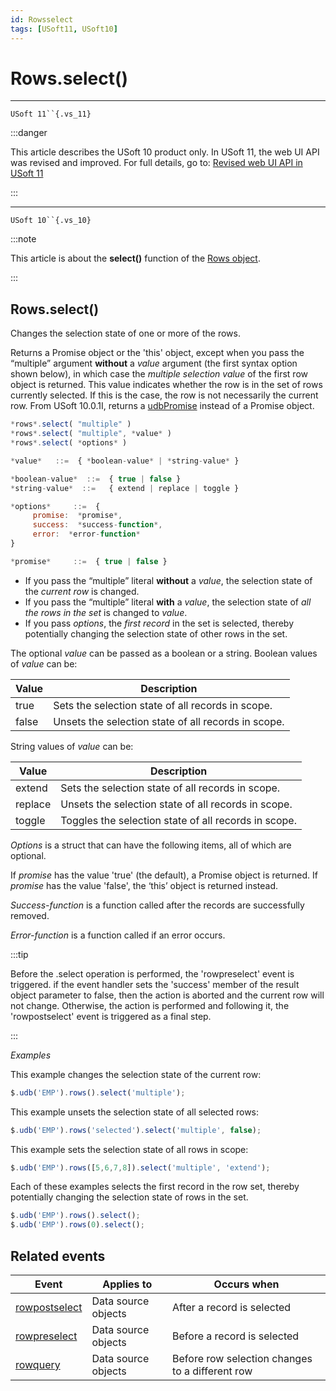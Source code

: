 ```yaml
---
id: Rowsselect
tags: [USoft11, USoft10]
---
```

# Rows.select()



----

`USoft 11``{.vs_11}`


:::danger

This article describes the USoft 10 product only.
In USoft 11, the web UI API was revised and improved. For full details, go to:
[Revised web UI API in USoft 11](/docs/Web_and_app_UIs/UDB_udb/Revised_web_UI_API_in_USoft_11.md)

:::

----

`USoft 10``{.vs_10}`


:::note

This article is about the **select()** function of the [Rows object](/docs/Web_and_app_UIs/UDB_Rows).

:::

## **Rows.select()**

Changes the selection state of one or more of the rows.

Returns a Promise object or the 'this' object, except when you pass the “multiple” argument **without** a *value* argument (the first syntax option shown below), in which case the *multiple selection value* of the first row object is returned. This value indicates whether the row is in the set of rows currently selected. If this is the case, the row is not necessarily the current row. From USoft 10.0.1I, returns a [udbPromise](/docs/Web_and_app_UIs/JavaScript/Promises_for_asynchronous_Javascript.md) instead of a Promise object.

```js
*rows*.select( "multiple" )
*rows*.select( "multiple", *value* )
*rows*.select( *options* )

*value*   ::=  { *boolean-value* | *string-value* }

*boolean-value*  ::=  { true | false }
*string-value*  ::=   { extend | replace | toggle }

*options*     ::=  {
     promise:  *promise*,
     success:  *success-function*,
     error:  *error-function*
}

*promise*     ::=  { true | false }
```

- If you pass the “multiple” literal **without** a *value*, the selection state of the *current row* is changed.
- If you pass the “multiple” literal **with** a *value*, the selection state of *all the rows in the set* is changed to *value*.
- If you pass *options*, the *first record* in the set is selected, thereby potentially changing the selection state of other rows in the set.

The optional *value* can be passed as a boolean or a string. Boolean values of *value* can be:

|**Value**|**Description**|
|--------|--------|
|true    |Sets the selection state of all records in scope.|
|false   |Unsets the selection state of all records in scope.|



String values of *value* can be:

|**Value**|**Description**|
|--------|--------|
|extend  |Sets the selection state of all records in scope.|
|replace |Unsets the selection state of all records in scope.|
|toggle  |Toggles the selection state of all records in scope.|



*Options* is a struct that can have the following items, all of which are optional.

If *promise* has the value 'true' (the default), a Promise object is returned. If *promise* has the value 'false', the ‘this’ object is returned instead.

*Success-function* is a function called after the records are successfully removed.

*Error-function* is a function called if an error occurs.


:::tip

Before the .select operation is performed, the 'rowpreselect' event is triggered. if the event handler sets the 'success' member of the result object parameter to false, then the action is aborted and the current row will not change. Otherwise, the action is performed and following it, the 'rowpostselect' event is triggered as a final step.

:::

*Examples*

This example changes the selection state of the current row:

```js
$.udb('EMP').rows().select('multiple');
```

This example unsets the selection state of all selected rows:

```js
$.udb('EMP').rows('selected').select('multiple', false);
```

This example sets the selection state of all rows in scope:

```js
$.udb('EMP').rows([5,6,7,8]).select('multiple', 'extend');
```

Each of these examples selects the first record in the row set, thereby potentially changing the selection state of rows in the set.

```js
$.udb('EMP').rows().select();
$.udb('EMP').rows(0).select();
```

## Related events

|**Event**|**Applies to**|**Occurs when**|
|--------|--------|--------|
|[rowpostselect](/docs/Web_and_app_UIs/UDB_Events/rowpostselect.md)|Data source objects|After a record is selected|
|[rowpreselect](/docs/Web_and_app_UIs/UDB_Events/rowpreselect.md)|Data source objects|Before a record is selected|
|[rowquery](/docs/Web_and_app_UIs/UDB_Events/rowquery.md)|Data source objects|Before row selection changes to a different row|



 